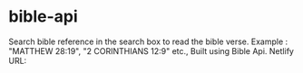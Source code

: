 # bible-api
Search bible reference in the search box to read the bible verse.
Example : "MATTHEW 28:19", "2 CORINTHIANS 12:9" etc.,
Built using Bible Api.
Netlify URL:
